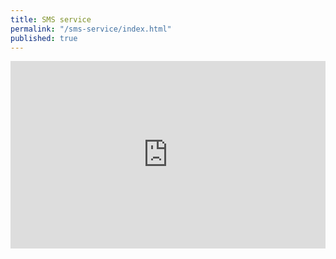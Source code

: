 ```yaml
---
title: SMS service
permalink: "/sms-service/index.html"
published: true
---
```


<iframe width="100%" height="300px" src="http://www.cpsms.dk/webframe/tilmeld.php?webid=35117" frameBorder="no" scrolling="no"></iframe>
